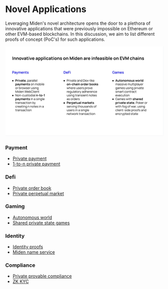# Novel Applications

Leveraging Miden's novel architecture opens the door to a plethora of innovative applications that were previously impossible on Ethereum or other EVM-based blockchains. In this discussion, we aim to list different proofs of concept (PoC's) for such applications.

![Novel applications](../assets/images/novel_ideas.jpeg)

### Payment

- [Private payment](./payment/private_payment.md)
- [1-to-n private payment](./payment/1-to-n_private_payment.md)

### Defi

- [Private order book](./defi/clob.md)
- [Private perpetual market](./defi/perp.md)

### Gaming

- [Autonomous world]()
- [Shared private state games]()

### Identity

- [Identity proofs]()
- [Miden name service]()

### Compliance

- [Private provable compliance]()
- [ZK KYC]()
